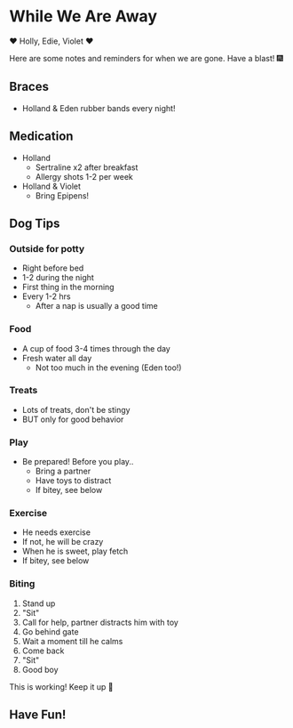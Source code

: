 # While We Are Away
<!-- headingDivider: 3 -->

❤️ Holly, Edie, Violet ❤️

Here are some notes and reminders for when we are gone.
Have a blast! 🎆

## Braces

- Holland & Eden rubber bands every night!

## Medication

- Holland
  - Sertraline x2 after breakfast
  - Allergy shots 1-2 per week
- Holland & Violet
  - Bring Epipens!

## Dog Tips
<!-- backgroundImage: url(assets/pidge.png) -->
<!-- backgroundSize: 500px -->
<!-- backgroundPosition: right 50px center -->

### Outside for potty
- Right before bed
- 1-2 during the night
- First thing in the morning
- Every 1-2 hrs
  - After a nap is usually a good time

### Food
- A cup of food 3-4 times through the day
- Fresh water all day
  - Not too much in the evening (Eden too!)

### Treats
- Lots of treats, don't be stingy
- BUT only for good behavior

### Play
- Be prepared! Before you play..
  - Bring a partner
  - Have toys to distract
  - If bitey, see below

### Exercise
- He needs exercise
- If not, he will be crazy
- When he is sweet, play fetch
- If bitey, see below

### Biting

1. Stand up
1. "Sit"
1. Call for help, partner distracts him with toy
1. Go behind gate
1. Wait a moment till he calms
1. Come back
1. "Sit"
1. Good boy

This is working! Keep it up 🐶

## Have Fun!

<!-- backgroundPosition: center -->
<!-- backgroundSize: auto -->
<!-- _backgroundImage: url(assets/hairless.jpg) -->

###
<!-- _backgroundImage: url(assets/more-dog.jpg) -->
<!-- _backgroundSize: 800px -->

###
<!-- _backgroundImage: url(assets/pringle.jpg) -->

###
<!-- _backgroundImage: url(assets/sickgoose.jpg) -->
